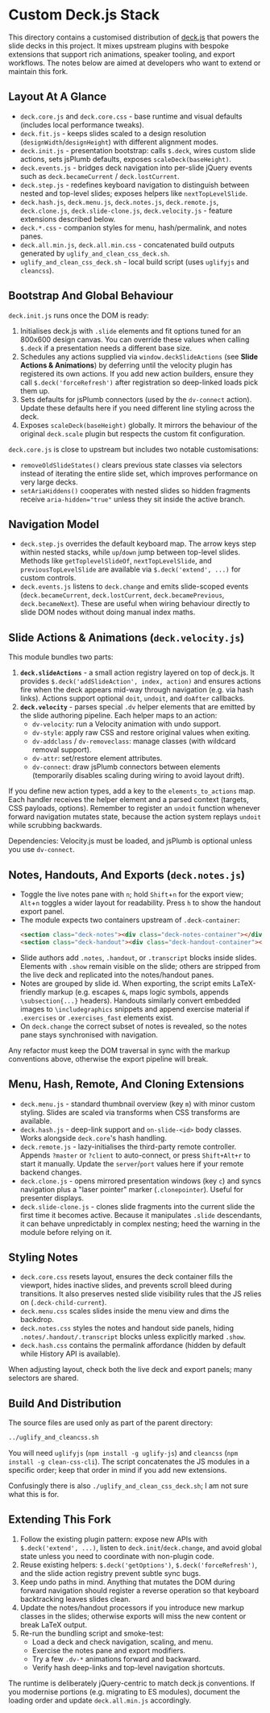 # Custom Deck.js Stack

This directory contains a customised distribution of [deck.js](https://github.com/imakewebthings/deck.js) that powers the slide decks in this project.  It mixes upstream plugins with bespoke extensions that support rich animations, speaker tooling, and export workflows.  The notes below are aimed at developers who want to extend or maintain this fork.

## Layout At A Glance
- `deck.core.js` and `deck.core.css` - base runtime and visual defaults (includes local performance tweaks).
- `deck.fit.js` - keeps slides scaled to a design resolution (`designWidth`/`designHeight`) with different alignment modes.
- `deck.init.js` - presentation bootstrap: calls `$.deck`, wires custom slide actions, sets jsPlumb defaults, exposes `scaleDeck(baseHeight)`.
- `deck.events.js` - bridges deck navigation into per-slide jQuery events such as `deck.becameCurrent` / `deck.lostCurrent`.
- `deck.step.js` - redefines keyboard navigation to distinguish between nested and top-level slides; exposes helpers like `nextTopLevelSlide`.
- `deck.hash.js`, `deck.menu.js`, `deck.notes.js`, `deck.remote.js`, `deck.clone.js`, `deck.slide-clone.js`, `deck.velocity.js` - feature extensions described below.
- `deck.*.css` - companion styles for menu, hash/permalink, and notes panes.
- `deck.all.min.js`, `deck.all.min.css` - concatenated build outputs generated by `uglify_and_clean_css_deck.sh`.
- `uglify_and_clean_css_deck.sh` - local build script (uses `uglifyjs` and `cleancss`).

## Bootstrap And Global Behaviour
`deck.init.js` runs once the DOM is ready:
1. Initialises deck.js with `.slide` elements and fit options tuned for an 800x600 design canvas.  You can override these values when calling `$.deck` if a presentation needs a different base size.
2. Schedules any actions supplied via `window.deckSlideActions` (see **Slide Actions & Animations**) by deferring until the velocity plugin has registered its own actions.  If you add new action builders, ensure they call `$.deck('forceRefresh')` after registration so deep-linked loads pick them up.
3. Sets defaults for jsPlumb connectors (used by the `dv-connect` action).  Update these defaults here if you need different line styling across the deck.
4. Exposes `scaleDeck(baseHeight)` globally.  It mirrors the behaviour of the original `deck.scale` plugin but respects the custom fit configuration.

`deck.core.js` is close to upstream but includes two notable customisations:
- `removeOldSlideStates()` clears previous state classes via selectors instead of iterating the entire slide set, which improves performance on very large decks.
- `setAriaHiddens()` cooperates with nested slides so hidden fragments receive `aria-hidden="true"` unless they sit inside the active branch.

## Navigation Model
- `deck.step.js` overrides the default keyboard map.  The arrow keys step within nested stacks, while `up`/`down` jump between top-level slides.  Methods like `getToplevelSlideOf`, `nextTopLevelSlide`, and `previousTopLevelSlide` are available via `$.deck('extend', ...)` for custom controls.
- `deck.events.js` listens to `deck.change` and emits slide-scoped events (`deck.becameCurrent`, `deck.lostCurrent`, `deck.becamePrevious`, `deck.becameNext`).  These are useful when wiring behaviour directly to slide DOM nodes without doing manual index maths.

## Slide Actions & Animations (`deck.velocity.js`)
This module bundles two parts:
1. **`deck.slideActions`** - a small action registry layered on top of deck.js.  It provides `$.deck('addSlideAction', index, action)` and ensures actions fire when the deck appears mid-way through navigation (e.g. via hash links).  Actions support optional `doit`, `undoit`, and `doAfter` callbacks.
2. **`deck.velocity`** - parses special `.dv` helper elements that are emitted by the slide authoring pipeline.  Each helper maps to an action:
   - `dv-velocity`: run a Velocity animation with undo support.
   - `dv-style`: apply raw CSS and restore original values when exiting.
   - `dv-addclass` / `dv-removeclass`: manage classes (with wildcard removal support).
   - `dv-attr`: set/restore element attributes.
   - `dv-connect`: draw jsPlumb connectors between elements (temporarily disables scaling during wiring to avoid layout drift).

If you define new action types, add a key to the `elements_to_actions` map.  Each handler receives the helper element and a parsed context (targets, CSS payloads, options).  Remember to register an `undoit` function whenever forward navigation mutates state, because the action system replays `undoit` while scrubbing backwards.

Dependencies: Velocity.js must be loaded, and jsPlumb is optional unless you use `dv-connect`.

## Notes, Handouts, And Exports (`deck.notes.js`)
- Toggle the live notes pane with `n`; hold `Shift`+`n` for the export view; `Alt`+`n` toggles a wider layout for readability.  Press `h` to show the handout export panel.
- The module expects two containers upstream of `.deck-container`:
  ```html
  <section class="deck-notes"><div class="deck-notes-container"></div></section>
  <section class="deck-handout"><div class="deck-handout-container"></div></section>
  ```
- Slide authors add `.notes`, `.handout`, or `.transcript` blocks inside slides.  Elements with `.show` remain visible on the slide; others are stripped from the live deck and replicated into the notes/handout panes.
- Notes are grouped by slide id.  When exporting, the script emits LaTeX-friendly markup (e.g. escapes `&`, maps logic symbols, appends `\subsection{...}` headers).  Handouts similarly convert embedded images to `\includegraphics` snippets and append exercise material if `.exercises` or `.exercises_fast` elements exist.
- On `deck.change` the correct subset of notes is revealed, so the notes pane stays synchronised with navigation.

Any refactor must keep the DOM traversal in sync with the markup conventions above, otherwise the export pipeline will break.

## Menu, Hash, Remote, And Cloning Extensions
- `deck.menu.js` - standard thumbnail overview (key `m`) with minor custom styling.  Slides are scaled via transforms when CSS transforms are available.
- `deck.hash.js` - deep-link support and `on-slide-<id>` body classes.  Works alongside `deck.core`'s hash handling.
- `deck.remote.js` - lazy-initialises the third-party remote controller.  Appends `?master` or `?client` to auto-connect, or press `Shift+Alt+r` to start it manually.  Update the `server`/`port` values here if your remote backend changes.
- `deck.clone.js` - opens mirrored presentation windows (key `c`) and syncs navigation plus a "laser pointer" marker (`.clonepointer`).  Useful for presenter displays.
- `deck.slide-clone.js` - clones slide fragments into the current slide the first time it becomes active.  Because it manipulates `.slide` descendants, it can behave unpredictably in complex nesting; heed the warning in the module before relying on it.

## Styling Notes
- `deck.core.css` resets layout, ensures the deck container fills the viewport, hides inactive slides, and prevents scroll bleed during transitions.  It also preserves nested slide visibility rules that the JS relies on (`.deck-child-current`).
- `deck.menu.css` scales slides inside the menu view and dims the backdrop.
- `deck.notes.css` styles the notes and handout side panels, hiding `.notes/.handout/.transcript` blocks unless explicitly marked `.show`.
- `deck.hash.css` contains the permalink affordance (hidden by default while History API is available).

When adjusting layout, check both the live deck and export panels; many selectors are shared.

## Build And Distribution
The source files are used only as part of the parent directory:

```sh
../uglify_and_cleancss.sh
```

You will need `uglifyjs` (`npm install -g uglify-js`) and `cleancss` (`npm install -g clean-css-cli`).  The script concatenates the JS modules in a specific order; keep that order in mind if you add new extensions.

Confusingly there is also `./uglify_and_clean_css_deck.sh`; I am not sure what this is for.

## Extending This Fork
1. Follow the existing plugin pattern: expose new APIs with `$.deck('extend', ...)`, listen to `deck.init`/`deck.change`, and avoid global state unless you need to coordinate with non-plugin code.
2. Reuse existing helpers: `$.deck('getOptions')`, `$.deck('forceRefresh')`, and the slide action registry prevent subtle sync bugs.
3. Keep undo paths in mind.  Anything that mutates the DOM during forward navigation should register a reverse operation so that keyboard backtracking leaves slides clean.
4. Update the notes/handout processors if you introduce new markup classes in the slides; otherwise exports will miss the new content or break LaTeX output.
5. Re-run the bundling script and smoke-test:
   - Load a deck and check navigation, scaling, and menu.
   - Exercise the notes pane and export modifiers.
   - Try a few `.dv-*` animations forward and backward.
   - Verify hash deep-links and top-level navigation shortcuts.

The runtime is deliberately jQuery-centric to match deck.js conventions.  If you modernise portions (e.g. migrating to ES modules), document the loading order and update `deck.all.min.js` accordingly.
